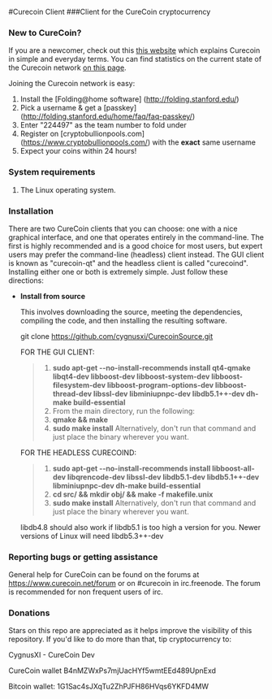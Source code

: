 #Curecoin Client
###Client for the CureCoin cryptocurrency

### New to CureCoin?

If you are a newcomer, check out this [this website](http://curecoin.net/) which explains Curecoin in simple and everyday terms. You can find statistics on the current state of the Curecoin network [on this page](http://stats.curecoinfolding.com/).

Joining the Curecoin network is easy:

1. Install the [Folding@home software] (http://folding.stanford.edu/)
2. Pick a username & get a [passkey] (http://folding.stanford.edu/home/faq/faq-passkey/)
3. Enter "224497" as the team number to fold under
4. Register on [cryptobullionpools.com] (https://www.cryptobullionpools.com/) with the **exact** same username 
5. Expect your coins within 24 hours!

### System requirements

1. The Linux operating system.

### Installation

There are two CureCoin clients that you can choose: one with a nice graphical interface, and one that operates entirely in the command-line. The first is highly recommended and is a good choice for most users, but expert users may prefer the command-line (headless) client instead. The GUI client is known as "curecoin-qt" and the headless client is called "curecoind". Installing either one or both is extremely simple. Just follow these directions:

* **Install from source**

  This involves downloading the source, meeting the dependencies, compiling the code, and then installing the resulting software. 

   git clone https://github.com/cygnusxi/CurecoinSource.git

    FOR THE GUI CLIENT:

    > 1. **sudo apt-get --no-install-recommends install qt4-qmake libqt4-dev libboost-dev libboost-system-dev libboost-filesystem-dev libboost-program-options-dev libboost-thread-dev libssl-dev libminiupnpc-dev libdb5.1++-dev dh-make build-essential**
    > 2. From the main directory, run the following:
    > 3. **qmake && make**
    > 4. **sudo make install** Alternatively, don't run that command and just place the binary wherever you want.

    FOR THE HEADLESS CURECOIND:

    > 1. **sudo apt-get --no-install-recommends install libboost-all-dev libqrencode-dev libssl-dev libdb5.1-dev libdb5.1++-dev libminiupnpc-dev dh-make build-essential**
    > 2. **cd src/ && mkdir obj/ && make -f makefile.unix**
    > 4. **sudo make install** Alternatively, don't run that command and just place the binary wherever you want.

    libdb4.8 should also work if libdb5.1 is too high a version for you. Newer versions of Linux will need libdb5.3++-dev

### Reporting bugs or getting assistance

General help for CureCoin can be found on the forums at https://www.curecoin.net/forum or on #curecoin in irc.freenode. The forum is recommended for non frequent users of irc. 

### Donations

Stars on this repo are appreciated as it helps improve the visibility of this repository. If you'd like to do more than that, tip cryptocurrency to:


CygnusXI - CureCoin Dev

CureCoin wallet B4nMZWxPs7mjUacHYf5wmtEEd489UpnExd

Bitcoin wallet: 1G1Sac4sJXqTu2ZhPJFH86HVqs6YKFD4MW
